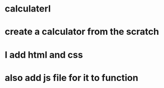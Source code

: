 # calculaterI 
# create a calculator from the scratch
# I add html and css
# also add js file for it to function
